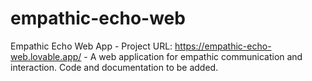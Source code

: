 # empathic-echo-web
Empathic Echo Web App - Project URL: https://empathic-echo-web.lovable.app/ - A web application for empathic communication and interaction. Code and documentation to be added.
